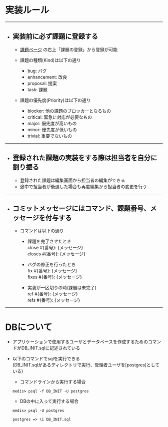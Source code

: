 # 実装ルール

---
- ## 実装前に必ず課題に登録する  
    - [課題ページ](https://bitbucket.org/2017unirita/medis/issues) の右上「課題の登録」から登録が可能

    - 課題の種類(Kind)は以下の通り
        - bug: バグ
        - enhancement: 改良
        - proposal: 提案
        - task: 課題

    - 課題の優先度(Priority)は以下の通り
        - blocker: 他の課題のブロッカーとなるもの
        - critical: 緊急に対応が必要なもの
        - major: 優先度が高いもの
        - minor: 優先度が低いもの
        - trivial: 重要でないもの
    
---
- ## 登録された課題の実装をする際は担当者を自分に割り振る  
    - 登録された課題は編集画面から担当者の編集ができる
    - 途中で担当者が後退した場合も再度編集から担当者の変更を行う

---
- ## コミットメッセージにはコマンド、課題番号、メッセージを付与する
    - コマンドは以下の通り
        - 課題を完了させたとき  
            close #{番号}: {メッセージ}  
            closes #{番号}: {メッセージ}  
        
        - バグの修正を行ったとき  
            fix #{番号}: {メッセージ}  
            fixes #{番号}: {メッセージ}  

        - 実装が一区切りの時(課題は未完了)  
            ref #{番号}: {メッセージ}  
            refs #{番号}: {メッセージ}  
-------
# DBについて
- アプリケーションで使用するユーザとデータベースを作成するためのコマンドがDB_INIT.sqlに記述されている  
- 以下のコマンドでsqlを実行できる  
    (DB_INIT.sqlがあるディレクトリで実行、管理者ユーザを[postgres]としている)
    
    - コマンドラインから実行する場合  
    ```
    medis> psql -f DB_INIT -U postgres
    ```

    - DBの中に入って実行する場合
    ```
    medis> psql -U postgres

    postgres => \i DB_INIT.sql
    ```
  
